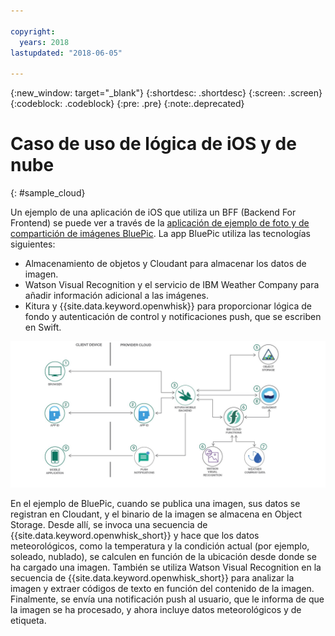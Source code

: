 ```yaml
---

copyright:
  years: 2018
lastupdated: "2018-06-05"

---
```

{:new_window: target="_blank"}
{:shortdesc: .shortdesc}
{:screen: .screen}
{:codeblock: .codeblock}
{:pre: .pre}
{:note:.deprecated}

# Caso de uso de lógica de iOS y de nube
{: #sample_cloud}

Un ejemplo de una aplicación de iOS que utiliza un BFF (Backend For Frontend) se puede ver a través de la [aplicación de ejemplo de foto y de compartición de imágenes BluePic](https://github.com/IBM/BluePic). La app BluePic utiliza las tecnologías siguientes:

* Almacenamiento de objetos y Cloudant para almacenar los datos de imagen.
* Watson Visual Recognition y el servicio de IBM Weather Company para añadir información adicional a las imágenes.
* Kitura y {{site.data.keyword.openwhisk}} para proporcionar lógica de fondo y autenticación de control y notificaciones push, que se escriben en Swift.

![BluePic](images/cloudlogic.png "Flujo de BluePic")

En el ejemplo de BluePic, cuando se publica una imagen, sus datos se registran en Cloudant, y el binario de la imagen se almacena en Object Storage. Desde allí, se invoca una secuencia de {{site.data.keyword.openwhisk_short}} y hace que los datos meteorológicos, como la temperatura y la condición actual (por ejemplo, soleado, nublado), se calculen en función de la ubicación desde donde se ha cargado una imagen. También se utiliza Watson Visual Recognition en la secuencia de {{site.data.keyword.openwhisk_short}} para analizar la imagen y extraer códigos de texto en función del contenido de la imagen. Finalmente, se envía una notificación push al usuario, que le informa de que la imagen se ha procesado, y ahora incluye datos meteorológicos y de etiqueta.
